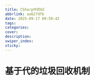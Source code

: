 ```yaml
---
title: CSharp中的GC
abbrlink: aa627dfb
date: 2025-09-17 09:59:42
tags:
categories:
cover:
description:
swiper_index:
sticky:
---
```


# 基于代的垃圾回收机制

